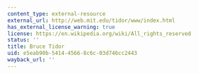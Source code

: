 ```yaml
---
content_type: external-resource
external_url: http://web.mit.edu/tidor/www/index.html
has_external_license_warning: true
license: https://en.wikipedia.org/wiki/All_rights_reserved
status: ''
title: Bruce Tidor
uid: e5eab90b-5414-4566-8c6c-03d746cc2443
wayback_url: ''
---
```

